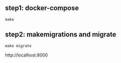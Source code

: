 ## step1: docker-compose
```
make
```
## step2: makemigrations and migrate
```
make migrate
```

http://localhost:8000
